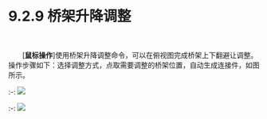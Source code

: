 #  9.2.9 桥架升降调整
<br/>

&emsp;&emsp;[**鼠标操作**\]使用桥架升降调整命令，可以在俯视图完成桥架上下翻避让调整。操作步骤如下：选择调整方式，点取需要调整的桥架位置，自动生成连接件，如图所示。

:-: ![](.topwrite/assets/image_1659925832893.png)

:-: ![](.topwrite/assets/image_1659925868976.png)